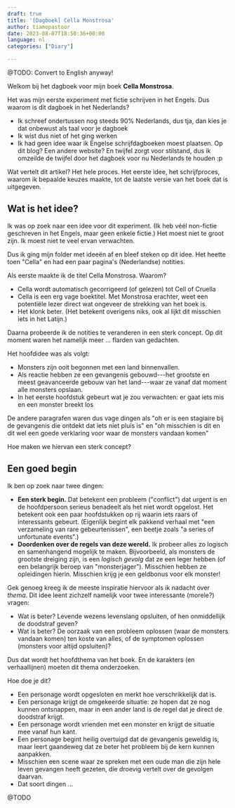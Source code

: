 ```yaml
---
draft: true
title: '[Dagboek] Cella Monstrosa'
author: tiamopastoor
date: 2023-08-07T18:50:36+00:00
language: nl
categories: ["Diary"]

---
```

@TODO: Convert to English anyway!

Welkom bij het dagboek voor mijn boek **Cella Monstrosa**. 

Het was mijn eerste experiment met fictie schrijven in het Engels. Dus waarom is dit dagboek in het Nederlands?

  * Ik schreef ondertussen nog steeds 90% Nederlands, dus tja, dan kies je dat onbewust als taal voor je dagboek
  * Ik wist dus niet of het ging werken
  * Ik had geen idee waar ik Engelse schrijfdagboeken moest plaatsen. Op dit blog? Een andere website? En twijfel zorgt voor stilstand, dus ik omzeilde de twijfel door het dagboek voor nu Nederlands te houden :p

Wat vertelt dit artikel? Het hele proces. Het eerste idee, het schrijfproces, waarom ik bepaalde keuzes maakte, tot de laatste versie van het boek dat is uitgegeven.

## Wat is het idee?

Ik was op zoek naar een idee voor dit experiment. (Ik heb véél non-fictie geschreven in het Engels, maar geen enkele fictie.) Het moest niet te groot zijn. Ik moest niet te veel ervan verwachten. 

Dus ik ging mijn folder met ideeën af en bleef steken op dit idee. Het heette toen "Cella" en had een paar pagina's (Nederlandse) notities.

Als eerste maakte ik de titel Cella Monstrosa. Waarom?

  * Cella wordt automatisch gecorrigeerd (of gelezen) tot Cell of Cruella
  * Cella is een erg vage boektitel. Met Monstrosa erachter, weet een potentiële lezer direct wat ongeveer de strekking van het boek is.
  * Het klonk beter. (Het betekent overigens niks, ook al lijkt dit misschien iets in het Latijn.)

Daarna probeerde ik de notities te veranderen in een sterk concept. Op dit moment waren het namelijk meer ... flarden van gedachten.

Het hoofdidee was als volgt:

  * Monsters zijn ooit begonnen met een land binnenvallen. 
  * Als reactie hebben ze een gevangenis gebouwd---het grootste en meest geavanceerde gebouw van het land---waar ze vanaf dat moment alle monsters opslaan.
  * In het eerste hoofdstuk gebeurt wat je zou verwachten: er gaat iets mis en een monster breekt los

De andere paragrafen waren dus vage dingen als "oh er is een stagiaire bij de gevangenis die ontdekt dat iets niet pluis is" en "oh misschien is dit en dit wel een goede verklaring voor waar de monsters vandaan komen"

Hoe maken we hiervan een sterk concept?

## Een goed begin

Ik ben op zoek naar twee dingen:

  * **Een sterk begin.** Dat betekent een probleem ("conflict") dat urgent is en de hoofdpersoon serieus benadeelt als het niet wordt opgelost. Het betekent ook een paar hoofdstukken op rij waarin iets raars of interessants gebeurt. (Eigenlijk begint elk pakkend verhaal met "een verzameling van rare gebeurtenissen", een beetje zoals "a series of unfortunate events".)
  * **Doordenken over de regels van deze wereld.** Ik probeer alles zo logisch en samenhangend mogelijk te maken. Bijvoorbeeld, als monsters de grootste dreiging zijn, is een _logisch gevolg_ dat ze een leger hebben (of een belangrijk beroep van "monsterjager"). Misschien hebben ze opleidingen hierin. Misschien krijg je een geldbonus voor elk monster!

Gek genoeg kreeg ik de meeste inspiratie hiervoor als ik nadacht over _thema_. Dit idee leent zichzelf namelijk voor twee interessante (morele?) vragen:

  * Wat is beter? Levende wezens levenslang opsluiten, of hen onmiddellijk de doodstraf geven?
  * Wat is beter? De oorzaak van een probleem oplossen (waar de monsters vandaan komen) ten koste van alles, of de symptomen oplossen (monsters voor altijd opsluiten)?

Dus dat wordt het hoofdthema van het boek. En de karakters (en verhaallijnen) moeten dit thema onderzoeken. 

Hoe doe je dit?

  * Een personage wordt opgesloten en merkt hoe verschrikkelijk dat is.
  * Een personage krijgt de omgekeerde situatie: ze hopen dat ze nog kunnen ontsnappen, maar in een ander land is de regel dat je direct de doodstraf krijgt.
  * Een personage wordt vrienden met een monster en krijgt de situatie mee vanaf hun kant.
  * Een personage begint heilig overtuigd dat de gevangenis geweldig is, maar leert gaandeweg dat ze beter het probleem bij de kern kunnen aanpakken.
  * Misschien een scene waar ze spreken met een oude man die zijn hele leven gevangen heeft gezeten, die droevig vertelt over de gevolgen daarvan.
  * Dat soort dingen ...

@TODO